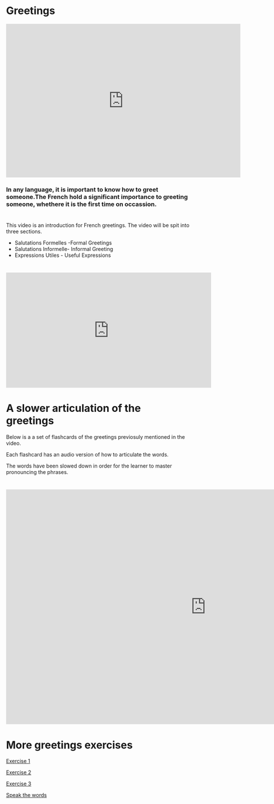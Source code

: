 <h1>Greetings</h1>

<iframe src="https://h5p.org/h5p/embed/404155" width="640" height="420" frameborder="0" allowfullscreen="allowfullscreen"></iframe><script src="https://h5p.org/sites/all/modules/h5p/library/js/h5p-resizer.js" charset="UTF-8"></script>


<h3>In any language, it is important to know how to greet someone.The French hold a significant importance to greeting someone, whethere it is the first time on occassion.</h3>

<h1></h1>

<p>This video is an introduction for French greetings.  
  The video will be spit into three sections.
  
<ul>
  
  <li>Salutations Formelles -Formal Greetings</li>
  <li>Salutations Informelle- Informal Greeting</li>
  <li>Expressions Utiles - Useful Expressions</li>
</ul>
</p>


<h1></h1>

<iframe width="560" height="315" src="https://www.youtube.com/embed/i4YJqmfF6Yc" frameborder="0" allow="accelerometer; autoplay; encrypted-media; gyroscope; picture-in-picture" allowfullscreen></iframe>


<h1> A slower articulation of the greetings</h1>

Below is a a set of flashcards of the greetings previosuly mentioned in the video.

Each flashcard has an audio version of how to articulate the words.

The words have been slowed down in order for the learner to master pronouncing the phrases.

<h1></h1>

<iframe src="https://h5p.org/h5p/embed/404132" width="1090" height="642" frameborder="0" allowfullscreen="allowfullscreen"></iframe><script src="https://h5p.org/sites/all/modules/h5p/library/js/h5p-resizer.js" charset="UTF-8"></script>


<h1></h1>

<h1>More greetings exercises</h1> 

<a href="https://h5p.org/h5p/embed/382997">Exercise 1</a>


<a href="https://h5p.org/h5p/embed/382999">Exercise 2</a>


<a href="https://h5p.org/h5p/embed/383000">Exercise 3</a>


<a href="https://h5p.org/h5p/embed/383030">Speak the words</a>


